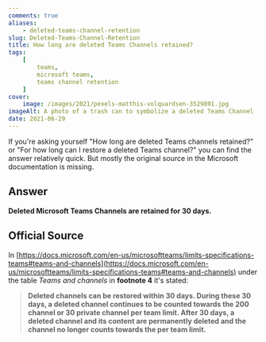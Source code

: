 ```yaml
---
comments: true
aliases:
    - deleted-teams-channel-retention
slug: Deleted-Teams-Channel-Retention
title: How long are deleted Teams Channels retained?
tags:
    [
        teams,
        microsoft teams,
        teams channel retention
    ]
cover:
    image: /images/2021/pexels-matthis-volquardsen-3529891.jpg
imageAlt: A photo of a trash can to symbolize a deleted Teams Channel
date: 2021-06-29
---
```


If you're asking yourself "How long are deleted Teams channels retained?" or "For how long can I restore a deleted Teams channel?" you can find the answer relatively quick. But mostly the original source in the Microsoft documentation is missing.

## Answer

**Deleted Microsoft Teams Channels are retained for 30 days.**

## Official Source

In [https://docs.microsoft.com/en-us/microsoftteams/limits-specifications-teams#teams-and-channels](https://docs.microsoft.com/en-us/microsoftteams/limits-specifications-teams#teams-and-channels) under the table *Teams and channels* in **footnote 4** it's stated:

> **Deleted channels can be restored within 30 days. During these 30 days, a deleted channel continues to be counted towards the 200 channel or 30 private channel per team limit. After 30 days, a deleted channel and its content are permanently deleted and the channel no longer counts towards the per team limit.**
